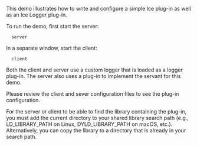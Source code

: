 This demo illustrates how to write and configure a simple Ice plug-in
as well as an Ice Logger plug-in.

To run the demo, first start the server:

      server

In a separate window, start the client:

      client

Both the client and server use a custom logger that is loaded as
a logger plug-in. The server also uses a plug-in to implement the
servant for this demo.

Please review the client and sever configuration files to see the
plug-in configuration.

For the server or client to be able to find the library containing the
plug-in, you must add the current directory to your shared library
search path (e.g., LD_LIBRARY_PATH on Linux, DYLD_LIBRARY_PATH on macOS,
etc.). Alternatively, you can copy the library to a directory
that is already in your search path.
